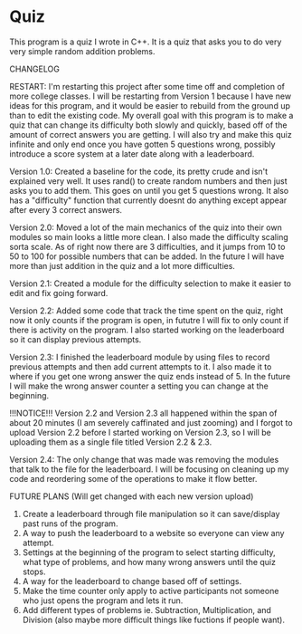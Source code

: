 # Quiz
This program is a quiz I wrote in C++. It is a quiz that asks you to do very very simple random addition problems.

CHANGELOG

RESTART: I'm restarting this project after some time off and completion of more college classes. I will be restarting from Version 1 because I have new ideas for this program, and it would be easier to rebuild from the ground up than to edit the existing code. My overall goal with this program is to make a quiz that can change its difficulty both slowly and quickly, based off of the amount of correct answers you are getting. I will also try and make this quiz infinite and only end once you have gotten 5 questions wrong, possibly introduce a score system at a later date along with a leaderboard.

Version 1.0: Created a baseline for the code, its pretty crude and isn't explained very well. It uses rand() to create random numbers and then just asks you to add them. This goes on until you get 5 questions wrong. It also has a "difficulty" function that currently doesnt do anything except appear after every 3 correct answers.

Version 2.0: Moved a lot of the main mechanics of the quiz into their own modules so main looks a little more clean. I also made the difficulty scaling sorta scale. As of right now there are 3 difficulties, and it jumps from 10 to 50 to 100 for possible numbers that can be added. In the future I will have more than just addition in the quiz and a lot more difficulties.

Version 2.1: Created a module for the difficulty selection to make it easier to edit and fix going forward.

Version 2.2: Added some code that track the time spent on the quiz, right now it only counts if the program is open, in fututre I will fix to only count if there is activity on the program. I also started working on the leaderboard so it can display previous attempts.

Version 2.3: I finished the leaderboard module by using files to record previous attempts and then add current attempts to it. I also made it to where if you get one wrong answer the quiz ends instead of 5. In the future I will make the wrong answer counter a setting you can change at the beginning.

!!!NOTICE!!! Version 2.2 and Version 2.3 all happened within the span of about 20 minutes (I am severely caffinated and just zooming) and I forgot to upload Version 2.2 before I started working on Version 2.3, so I will be uploading them as a single file titled Version 2.2 & 2.3.

Version 2.4: The only change that was made was removing the modules that talk to the file for the leaderboard. I will be focusing on cleaning up my code and reordering some of the operations to make it flow better.

FUTURE PLANS (Will get changed with each new version upload)

1. Create a leaderboard through file manipulation so it can save/display past runs of the program.
2. A way to push the leaderboard to a website so everyone can view any attempt.
3. Settings at the beginning of the program to select starting difficulty, what type of problems, and how many wrong answers until the quiz stops.
4. A way for the leaderboard to change based off of settings.
5. Make the time counter only apply to active participants not someone who just opens the program and lets it run.
6. Add different types of problems ie. Subtraction, Multiplication, and Division (also maybe more difficult things like fuctions if people want).

